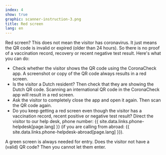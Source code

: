 ```yaml
---
index: 4
show: true
graphic: scanner-instruction-3.png
title: Red screen
lang: en
---
```

Red screen? This does not mean the visitor has coronavirus. It just means the QR code is invalid or expired (older than 24 hours). So there is no proof of a  vaccination record, recovery or recent negative test result. Here's what you can do:

- Check whether the visitor shows the QR code using the CoronaCheck app. A screenshot or copy of the QR code always results in a red screen.
- Is the visitor a Dutch resident? Then check that they are showing the Dutch QR code. Scanning an international QR code in the CoronaCheck app will result in a red screen.
- Ask the visitor to completely close the app and open it again. Then scan the QR code again. 
- Do you keep getting a red screen even though the visitor has a vaccination record, recent positive or negative test result? Direct the visitor to our help desk, phone number: {{ site.data.links.phone-helpdesk[page.lang] }} (if you are calling from abroad: {{ site.data.links.phone-helpdesk-abroad[page.lang] }}). 

A green screen is always needed for entry. Does the visitor not have a (valid) QR code? Then you cannot let them enter. 
